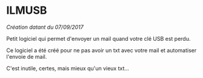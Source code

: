 # ILMUSB
*Création datant du 07/09/2017*

Petit logiciel qui permet d'envoyer un mail quand votre clé USB est perdu.

Ce logiciel a été créé pour ne pas avoir un txt avec votre mail et automatiser l'envoie de mail.

C'est inutile, certes, mais mieux qu'un vieux txt...

